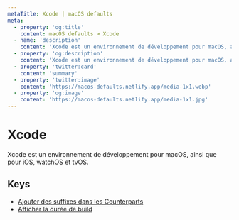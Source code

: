 ```yaml
---
metaTitle: Xcode | macOS defaults
meta:
  - property: 'og:title'
    content: macOS defaults > Xcode
  - name: 'description'
    content: 'Xcode est un environnement de développement pour macOS, ainsi que pour iOS, watchOS et tvOS.'
  - property: 'og:description'
    content: 'Xcode est un environnement de développement pour macOS, ainsi que pour iOS, watchOS et tvOS.'
  - property: 'twitter:card'
    content: 'summary'
  - property: 'twitter:image'
    content: 'https://macos-defaults.netlify.app/media-1x1.webp'
  - property: 'og:image'
    content: 'https://macos-defaults.netlify.app/media-1x1.jpg'
---
```


# Xcode

Xcode est un environnement de développement pour macOS, ainsi que pour iOS, watchOS et tvOS.

## Keys

- [Ajouter des suffixes dans les Counterparts](./ideadditionalcounterpartsuffixes.html)
- [Afficher la durée de build](./showbuildoperationduration.html)
